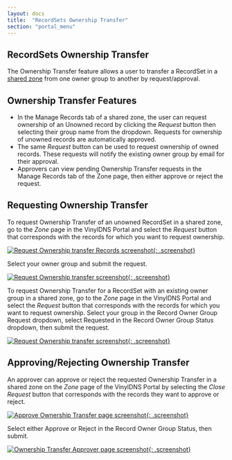 ```yaml
---
layout: docs
title:  "RecordSets Ownership Transfer"
section: "portal_menu"
---
```

## RecordSets Ownership Transfer <a id="RecordSetsOwnershipTransfer"></a>
The Ownership Transfer feature allows a user to transfer a RecordSet in a [shared zone](zone-model.html#shared-zones) from one owner group to another by request/approval.

## Ownership Transfer Features
- In the Manage Records tab of a shared zone, the user can request ownership of an Unowned record by clicking the *Request* button then selecting their group name from the dropdown. Requests for ownership of unowned records are automatically approved.
- The same *Request* button can be used to request ownership of owned records. These requests will notify the existing owner group by email for their approval.
- Approvers can view pending Ownership Transfer requests in the Manage Records tab of the Zone page, then either approve or reject the request.

## Requesting Ownership Transfer
To request Ownership Transfer of an unowned RecordSet in a shared zone, go to the *Zone* page in the VinylDNS Portal and select the *Request* button that corresponds with the records for which you want to request ownership. 

[![Request Ownership transfer Records screenshot](../img/portal/ownership-transfer-request.png){: .screenshot}](../img/portal/ownership-transfer-request.png)

Select your owner group and submit the request.

[![Request Ownership transfer screenshot](../img/portal/ownership-transfer-request-page.png){: .screenshot}](../img/portal/ownership-transfer-request-page.png)

To request Ownership Transfer for a RecordSet with an existing owner group in a shared zone, go to the *Zone* page in the VinylDNS Portal and select the *Request* button that corresponds with the records for which you want to request ownership. Select your group in the Record Owner Group Request dropdown, select Requested in the Record Owner Group Status dropdown, then submit the request.

[![Request Ownership transfer screenshot](../img/portal/owned-ownership-request-page.png){: .screenshot}](../img/portal/owned-ownership-request-page.png)

## Approving/Rejecting Ownership Transfer
An approver can approve or reject the requested Ownership Transfer in a shared zone on the *Zone* page of the VinylDNS Portal by selecting the *Close Request* button that corresponds with the records they want to approve or reject.

[![Approve Ownership Transfer page screenshot](../img/portal/ownership-transfer-page.png){: .screenshot}](../img/portal/ownership-transfer-page.png)

Select either Approve or Reject in the Record Owner Group Status, then submit.

[![Ownership Transfer Approver page screenshot](../img/portal/ownership-transfer-approver-page.png){: .screenshot}](../img/portal/ownership-transfer-approver-page.png)
